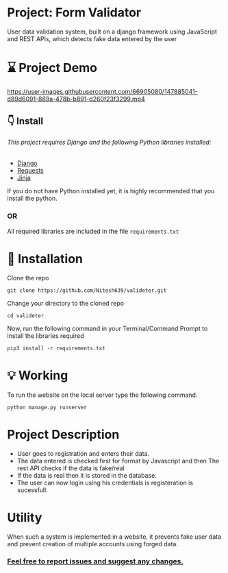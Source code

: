 # Project: Form Validator

User data validation system, built on a django framework using JavaScript and REST APIs, which detects fake data entered by the user

# ⌛ Project Demo

https://user-images.githubusercontent.com/66905080/147885041-d89d6091-889a-478b-b891-d260f23f3299.mp4

## 👇 Install
###### This project requires Django and the following Python libraries installed:

* [Django](https://pypi.org/project/Django/)
* [Requests](https://pypi.org/project/requests/)
* [Jinja](https://pypi.org/project/Jinja2/)


If you do not have Python installed yet, it is highly recommended that you install the python.
### OR 
All required libraries are included in the file ```requirements.txt```


# 🚀  Installation
Clone the repo
```
git clone https://github.com/Nitesh639/valideter.git

```
Change your directory to the cloned repo
```
cd valideter
```
Now, run the following command in your Terminal/Command Prompt to install the libraries required
```
pip3 install -r requirements.txt
```

# 💡 Working
To run the website on the local server type the following command.
``` 
python manage.py runserver
```

# Project Description
* User goes to registration and enters their data.
* The data entered is checked first for format by Javascript and then The rest API checks if the data is fake/real
* If the data is real then it is stored in the database.
* The user can now login using his credentials is registeration is sucessfull.

# Utility
When such a system is implemented in a website, it prevents  fake user data and prevent creation of multiple accounts using forged data.

### [Feel free to report issues and suggest any changes.](https://github.com/Nitesh639/valideter/issues)
